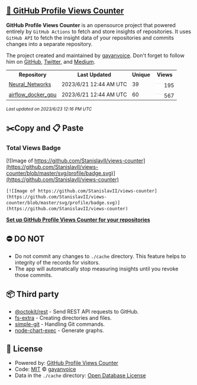 ## [🚀 GitHub Profile Views Counter](https://github.com/gayanvoice/github-profile-views-counter)
**GitHub Profile Views Counter** is an opensource project that powered entirely by  `GitHub Actions` to fetch and store insights of repositories.
It uses `GitHub API` to fetch the insight data of your repositories and commits changes into a separate repository.

The project created and maintained by [gayanvoice](https://github.com/gayanvoice). Don't forget to follow him on [GitHub](https://github.com/gayanvoice), [Twitter](https://twitter.com/gayanvoice), and [Medium](https://gayanvoice.medium.com/).

<table>
	<tr>
		<th>
			Repository
		</th>
		<th>
			Last Updated
		</th>
		<th>
			Unique
		</th>
		<th>
			Views
		</th>
	</tr>
	<tr>
		<td>
			<a href="https://github.com/StanislavII/views-counter/tree/master/readme/546723876/week.md">
				Neural_Networks
			</a>
		</td>
		<td>
			2023/6/21 12:44 AM UTC
		</td>
		<td>
			39
		</td>
		<td>
			<img alt="Response time graph" src="https://github.com/StanislavII/views-counter/raw/master/graph/546723876/small/week.png" height="20"> 195
		</td>
	</tr>
	<tr>
		<td>
			<a href="https://github.com/StanislavII/views-counter/tree/master/readme/552123895/week.md">
				airflow_docker_gpu
			</a>
		</td>
		<td>
			2023/6/21 12:44 AM UTC
		</td>
		<td>
			60
		</td>
		<td>
			<img alt="Response time graph" src="https://github.com/StanislavII/views-counter/raw/master/graph/552123895/small/week.png" height="20"> 567
		</td>
	</tr>
</table>

<small><i>Last updated on 2023/6/23 12:16 PM UTC</i></small>

## ✂️Copy and 📋 Paste
### Total Views Badge
[![Image of https://github.com/StanislavII/views-counter](https://github.com/StanislavII/views-counter/blob/master/svg/profile/badge.svg)](https://github.com/StanislavII/views-counter)

```readme
[![Image of https://github.com/StanislavII/views-counter](https://github.com/StanislavII/views-counter/blob/master/svg/profile/badge.svg)](https://github.com/StanislavII/views-counter)
```
[**Set up GitHub Profile Views Counter for your repositories**](https://github.com/gayanvoice/github-profile-views-counter)
## ⛔ DO NOT
- Do not commit any changes to `./cache` directory. This feature helps to integrity of the records for visitors.
- The app will automatically stop measuring insights until you revoke those commits.
## 📦 Third party

- [@octokit/rest](https://www.npmjs.com/package/@octokit/rest) - Send REST API requests to GitHub.
- [fs-extra](https://www.npmjs.com/package/fs-extra) - Creating directories and files.
- [simple-git](https://www.npmjs.com/package/simple-git) - Handling Git commands.
- [node-chart-exec](https://www.npmjs.com/package/node-chart-exec) - Generate graphs.
## 📄 License
- Powered by: [GitHub Profile Views Counter](https://github.com/gayanvoice/github-profile-views-counter)
- Code: [MIT](./LICENSE) © [gayanvoice](https://github.com/gayanvoice)
- Data in the `./cache` directory: [Open Database License](https://opendatacommons.org/licenses/odbl/1-0/)